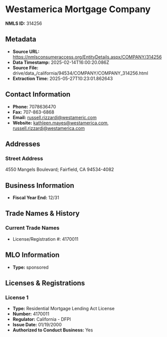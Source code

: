 # Westamerica Mortgage Company

**NMLS ID:** 314256

## Metadata
- **Source URL:** https://nmlsconsumeraccess.org/EntityDetails.aspx/COMPANY/314256
- **Data Timestamp:** 2025-02-14T16:00:20.086Z
- **Source File:** drive/data_/california/94534/COMPANY/COMPANY_314256.html
- **Extraction Time:** 2025-05-27T10:23:01.862643

## Contact Information
- **Phone:** 7078636470
- **Fax:** 707-863-6868
- **Email:** russell.rizzardi@westameric.com
- **Website:** kathleen.mayes@westamerica.com, russell.rizzardi@westamerica.com

## Addresses
### Street Address
4550 Mangels Boulevard; Fairfield, CA 94534-4082

## Business Information
- **Fiscal Year End:** 12/31

## Trade Names & History
### Current Trade Names
- License/Registration #: 4170011

## MLO Information
- **Type:** sponsored

## Licenses & Registrations

### License 1
- **Type:** Residential Mortgage Lending Act License
- **Number:** 4170011
- **Regulator:** California - DFPI
- **Issue Date:** 01/19/2000
- **Authorized to Conduct Business:** Yes
